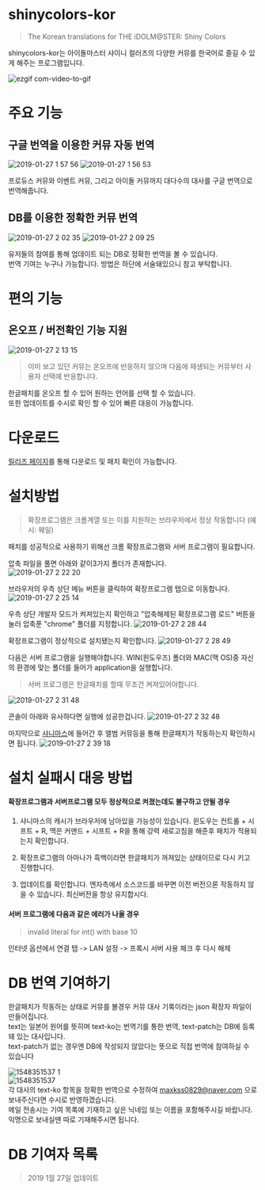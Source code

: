 shinycolors-kor
=============
> The Korean translations for THE iDOLM@STER: Shiny Colors

shinycolors-kor는 아이돌마스터 샤이니 컬러즈의 다양한 커뮤를 한국어로 즐길 수 있게 해주는 프로그램입니다.

![ezgif com-video-to-gif](https://user-images.githubusercontent.com/29334258/51790305-9ea76800-21d6-11e9-9cdb-5c4da3884040.gif)

주요 기능
=============

구글 번역을 이용한 커뮤 자동 번역
-------------
![2019-01-27 1 57 56](https://user-images.githubusercontent.com/29334258/51790332-14abcf00-21d7-11e9-985e-7b8f611943ae.png)
![2019-01-27 1 56 53](https://user-images.githubusercontent.com/29334258/51790334-15dcfc00-21d7-11e9-8632-3724bf4ee721.png)

프로듀스 커뮤와 이벤트 커뮤, 그리고 아이돌 커뮤까지 대다수의 대사를 구글 번역으로 번역해줍니다.

DB를 이용한 정확한 커뮤 번역
-------------
![2019-01-27 2 02 35](https://user-images.githubusercontent.com/29334258/51790436-b8e24580-21d8-11e9-85c2-353a1fd89374.png)
![2019-01-27 2 09 25](https://user-images.githubusercontent.com/29334258/51790437-ba137280-21d8-11e9-80f0-430981035fe2.png)

유저들의 참여를 통해 업데이트 되는 DB로 정확한 번역을 볼 수 있습니다.  
번역 기여는 누구나 가능합니다. 방법은 하단에 서술돼있으니 참고 부탁합니다.


편의 기능
=============

온오프 / 버전확인 기능 지원
-------------
![2019-01-27 2 13 15](https://user-images.githubusercontent.com/29334258/51790471-30b07000-21d9-11e9-9ffd-ebd63a3441c8.png)

> 이미 보고 있던 커뮤는 온오프에 반응하지 않으며 다음에 재생되는 커뮤부터 사용자 선택에 반응합니다.

한글패치를 온오프 할 수 있어 원하는 언어를 선택 할 수 있습니다.   
또한 업데이트를 수시로 확인 할 수 있어 빠른 대응이 가능합니다.


다운로드
=============
[릴리즈 페이지](https://github.com/MaxKss/shinycolors-kor/releases)를 통해 다운로드 및 패치 확인이 가능합니다.


설치방법
=============
> 확장프로그램은 크롬계열 또는 이를 지원하는 브라우저에서 정상 작동합니다 (예시: 웨일)

패치를 성공적으로 사용하기 위해선 크롬 확장프로그램와 서버 프로그램이 필요합니다.

압축 파일을 풀면 아래와 같이3가지 폴더가 존재합니다.  
![2019-01-27 2 22 20](https://user-images.githubusercontent.com/29334258/51790564-66a22400-21da-11e9-8bcf-fc3f635c234f.png)
  
브라우저의 우측 상단 메뉴 버튼을 클릭하여 확장프로그램 탭으로 이동합니다.
![2019-01-27 2 25 14](https://user-images.githubusercontent.com/29334258/51790590-cbf61500-21da-11e9-9f2f-b8a98fce40e6.png)
  
우측 상단 개발자 모드가 켜져있는지 확인하고 "압축해제된 확장프로그램 로드" 버튼을 눌러 압축푼 "chrome" 폴더를 지정합니다.
![2019-01-27 2 28 44](https://user-images.githubusercontent.com/29334258/51790631-4d4da780-21db-11e9-96a5-2203ee03d8f3.png)
  
확장프로그램이 정상적으로 설치됐는지 확인합니다.
![2019-01-27 2 28 49](https://user-images.githubusercontent.com/29334258/51790633-4fb00180-21db-11e9-84a3-e1edd6ca5880.png)
  
다음은 서버 프로그램을 실행해야합니다. WIN(윈도우즈) 폴더와 MAC(맥 OS)중 자신의 환경에 맞는 폴더를 들어가 application을 실행합니다.
> 서버 프로그램은 한글패치를 할때 무조건 켜져있어야합니다.

![2019-01-27 2 31 48](https://user-images.githubusercontent.com/29334258/51790661-b7664c80-21db-11e9-9fc3-84b77224799b.png)
  
콘솔이 아래와 유사하다면 실행에 성공한겁니다.
![2019-01-27 2 32 48](https://user-images.githubusercontent.com/29334258/51790701-28a5ff80-21dc-11e9-9835-75a8426a40fd.png)

마지막으로 [샤니마스](https://shinycolors.enza.fun/)에 들어간 후 앨범 커뮤등을 통해 한글패치가 작동하는지 확인하시면 됩니다.
![2019-01-27 2 39 18](https://user-images.githubusercontent.com/29334258/51790766-c4d00680-21dc-11e9-94fd-4ea2df2e29ca.png)  

설치 실패시 대응 방법
=============
#### 확장프로그램과 서버프로그램 모두 정상적으로 켜졌는데도 불구하고 안될 경우
1. 샤니마스의 캐시가 브라우저에 남아있을 가능성이 있습니다. 윈도우는 컨트롤 + 시프트 + R, 맥은 커맨드 + 시프트 + R을 통해 강력 새로고침을 해준후 패치가 적용되는지 확인합니다.

2. 확장프로그램의 아마나가 흑백이라면 한글패치가 꺼져있는 상태이므로 다시 키고 진행합니다.

3. 업데이트를 확인합니다. 엔자측에서 소스코드를 바꾸면 이전 버전으론 작동하지 않을 수 있습니다. 최신버전을 항상 유지합시다.

#### 서버 프로그램에 다음과 같은 에러가 나올 경우

> invalid literal for int() with base 10

인터넷 옵션에서 연결 탭 -> LAN 설정 -> 프록시 서버 사용 체크 후 다시 해제

DB 번역 기여하기
=============
한글패치가 작동하는 상태로 커뮤를 볼경우 커뮤 대사 기록이라는 json 확장자 파일이 만들어집니다.  
text는 일본어 원어를 뜻히며 text-ko는 번역기를 통한 번역, text-patch는 DB에 등록돼 있는 대사입니다.  
text-patch가 없는 경우엔 DB에 작성되지 않았다는 뜻으로 직접 번역에 참여하실 수 있습니다

![1548351537 1](https://user-images.githubusercontent.com/29334258/51790879-4c6a4500-21de-11e9-8108-e14af5b892ff.png)  
![1548351537](https://user-images.githubusercontent.com/29334258/51790880-4e340880-21de-11e9-8fa9-037d9b72b2da.png)  
각 대사의 text-ko 항목을 정확한 번역으로 수정하여 <maxkss0829@naver.com> 으로 보내주신다면 수시로 반영하겠습니다.  
메일 전송시는 기여 목록에 기재하고 싶은 닉네임 또는 이름을 포함해주시길 바랍니다. 익명으로 보내실땐 따로 기재해주시면 됩니다.

DB 기여자 목록 
=============
> 2019 1월 27일 업데이트
